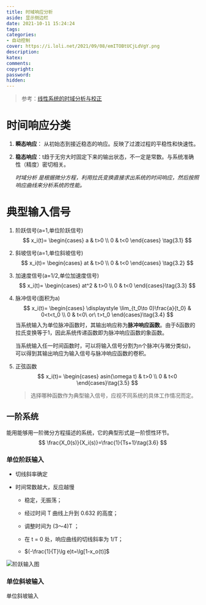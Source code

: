 ```yaml
---
title: 时域响应分析
aside: 显示侧边栏
date: 2021-10-11 15:24:24
tags:
categories:
- 自动控制
cover: https://i.loli.net/2021/09/08/emITOBtUCjLdVgY.png
description:
katex:
comments:
copyright:
password:
hidden: 
---
```


> 参考：[线性系统的时域分析与校正](http://mypage.just.edu.cn/_upload/article/files/2b/a6/1293c58149ed88fbbb90afec835d/91678a33-3de0-4889-8641-d6619a057df6.pdf)

# 时间响应分类

1. **瞬态响应**： 从初始态到接近稳态的响应。反映了过渡过程的平稳性和快速性。 

2. **稳态响应**：t趋于无穷大时固定下来的输出状态，不一定是常数。与系统准确性（精度）密切相关。

   *时域分析 是根据微分方程，利用拉氏变换直接求出系统的时间响应，然后按照响应曲线来分析系统的性能。*

# 典型输入信号

1. 阶跃信号(a=1,单位阶跃信号)
   $$
   x_i(t)=
   \begin{cases}
   a & t>0 \\
   0 & t<0
   \end{cases}
   \tag{3.1}
   $$
   
2. 斜坡信号(a=1,单位斜坡信号)
   $$
   x_i(t)=
   \begin{cases}
   at & t>0 \\
   0 & t<0
   \end{cases}
   \tag{3.2}
   $$
   
3. 加速度信号(a=1/2,单位加速度信号)
   $$
   x_i(t)=
   \begin{cases}
   at^2 & t>0 \\
   0 & t<0
   \end{cases}\tag{3.3}
   $$

4. 脉冲信号(面积为a)
   $$
   x_i(t)=
   \begin{cases}
   \displaystyle
   \lim_{t_0\to 0}\frac{a}{t_0} & 0<t<t_0 \\
   0 & t<0\ or\ t>t_0
   \end{cases}\tag{3.4}
   $$
   当系统输入为单位脉冲函数时，其输出响应称为**脉冲响应函数**。由于δ函数的拉氏变换等于1，因此系统传递函数即为脉冲响应函数的象函数。

   当系统输入任一时间函数时，可以将输入信号分割为n个脉冲(与微分类似)，可以得到其输出响应为输入信号与脉冲响应函数的卷积。

5. 正弦函数
   $$
   x_i(t)=
   \begin{cases}
   asin(\omega t) & t>0 \\
   0 & t<0
   \end{cases}\tag{3.5}
   $$

   > 选择哪种函数作为典型输入信号，应视不同系统的具体工作情况而定。

## 一阶系统

能用能够用一阶微分方程描述的系统，它的典型形式是一阶惯性环节。
$$
\frac{X_0(s)}{X_i(s)}=\frac{1}{Ts+1}\tag{3.6}
$$
### 单位阶跃输入

* 切线斜率确定

* 时间常数越大，反应越慢

  * 稳定，无振荡；

  * 经过时间 T 曲线上升到 0.632 的高度；

  * 调整时间为 (3～4)T ；

  * 在 t = 0 处，响应曲线的切线斜率为 1/T；

  * $(-\frac{1}{T}\lg e)t=\lg[1-x_o(t)]$

    

![阶跃输入图](https://i.loli.net/2021/10/11/xdTI3VfwEqLsvDM.png)

### 单位斜坡输入

单位斜坡输入
